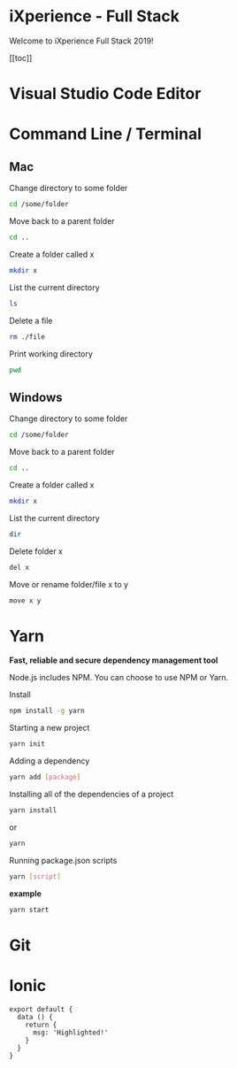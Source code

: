 # iXperience - Full Stack

Welcome to iXperience Full Stack 2019!

[[toc]]

# Visual Studio Code Editor

# Command Line / Terminal

## Mac

Change directory to some folder
```bash
cd /some/folder
```

Move back to a parent folder
```bash
cd ..
```

Create a folder called x
```bash
mkdir x
```

List the current directory
```bash
ls
```

Delete a file
```bash
rm ./file
```

Print working directory
```bash
pwd
```

## Windows

Change directory to some folder
```bash
cd /some/folder
```

Move back to a parent folder
```bash
cd ..
```

Create a folder called x
```bash
mkdir x
```

List the current directory
```bash
dir
``` 

Delete folder x
```bash
del x
```

Move or rename folder/file x to y
```bash
move x y
```

# Yarn
__Fast, reliable and secure dependency management tool__

Node.js includes NPM. You can choose to use NPM or Yarn.

Install
```bash
npm install -g yarn
```

Starting a new project
```bash
yarn init
```

Adding a dependency
```bash
yarn add [package]
```

Installing all of the dependencies of a project
```bash
yarn install
```

or 

```bash
yarn
```

Running package.json scripts
```bash
yarn [script]
```

__example__
```bash
yarn start
```

# Git

# Ionic


``` js{4}
export default {
  data () {
    return {
      msg: 'Highlighted!'
    }
  }
}
```
